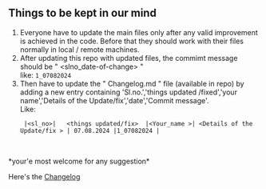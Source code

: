 ## **Things to be kept in our mind**
1. Everyone have to update the main files only after any valid improvement is achieved in the code. Before that they should work with their files normally in local / remote machines. 
2. After updating this repo with updated files, the commimt message should be " <slno_date-of-change> "   <br> like: ```1_07082024```
3. Then have to update the " Changelog.md " file (available in repo) by adding a new entry containing 'Sl.no.','things updated /fixed','your name','Details of the Update/fix','date','Commit message'.  <br> Like:
   ```
    |<sl_no>|   <things updated/fix>  |<Your_name >| <Details of the Update/fix > | 07.08.2024 |1_07082024 | 
  
  <br>
*your'e most welcome for any suggestion*

Here's the [Changelog](https://github.com/superguine/ODProject/blob/main/Changelog.md)

